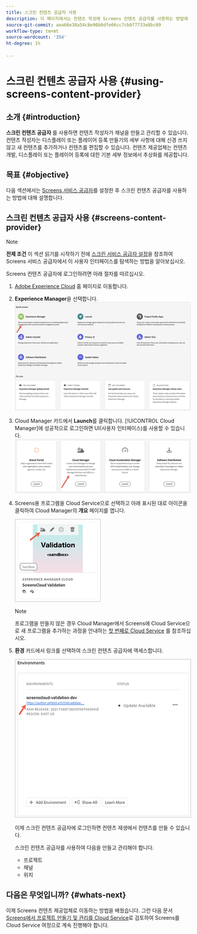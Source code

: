 ```yaml
---
title: 스크린 컨텐츠 공급자 사용
description: 이 페이지에서는 컨텐츠 작성에 Screens 컨텐츠 공급자를 사용하는 방법에 대해 설명합니다.
source-git-commit: aea66e38a54c8e96b0dfe06cc7cb8f7733e8bc09
workflow-type: tm+mt
source-wordcount: '354'
ht-degree: 1%

---
```



# 스크린 컨텐츠 공급자 사용 {#using-screens-content-provider}

## 소개 {#introduction}

**스크린 컨텐츠 공급자** 를 사용하면 컨텐츠 작성자가 채널을 만들고 관리할 수 있습니다. 컨텐츠 작성자는 디스플레이 또는 플레이어 등록 만들기의 세부 사항에 대해 신경 쓰지 않고 새 컨텐츠를 추가하거나 컨텐츠를 편집할 수 있습니다. 컨텐츠 제공업체는 컨텐츠 개발, 디스플레이 또는 플레이어 등록에 대한 기본 세부 정보에서 추상화를 제공합니다.

## 목표 {#objective}

다음 섹션에서는 [Screens 서비스 공급자](https://experienceleague.adobe.com/docs/experience-manager-cloud-service/screens-as-cloud-service/configure-screens-cloud/navigating-to-screens-services-provider.html?lang=en)를 설정한 후 스크린 컨텐츠 공급자를 사용하는 방법에 대해 설명합니다.

## 스크린 컨텐츠 공급자 사용 {#screens-content-provider}

>[!NOTE]
>**전제 조건**
>이 섹션 읽기를 시작하기 전에 [스크린 서비스 공급자 설정](https://experienceleague.adobe.com/docs/experience-manager-cloud-service/screens-as-cloud-service/configure-screens-cloud/navigating-to-screens-services-provider.html?lang=en)을 참조하여 Screens 서비스 공급자에서 이 사용자 인터페이스를 탐색하는 방법을 알아보십시오.

Screens 컨텐츠 공급자에 로그인하려면 아래 절차를 따르십시오.

1. [Adobe Experience Cloud](https://experience.adobe.com) 홈 페이지로 이동합니다.

1. **Experience Manager**을 선택합니다.
   ![](/help/onboarding/getting-access-to-aem-in-cloud/assets/landing-page1.png)

1. Cloud Manager 카드에서 **Launch**&#x200B;를 클릭합니다. [!UICONTROL Cloud Manager]에 성공적으로 로그인하면 UI(사용자 인터페이스)를 사용할 수 있습니다.
   ![](/help/onboarding/getting-access-to-aem-in-cloud/assets/landing-page2.png)

1. Screens용 프로그램을 Cloud Service으로 선택하고 아래 표시된 대로 아이콘을 클릭하여 Cloud Manager의 **개요** 페이지를 엽니다.

   ![](/help/screens-cloud/assets/configure/screens-cp-1.png)

   >[!NOTE]
   >프로그램을 만들지 않은 경우 Cloud Manager에서 Screens에 Cloud Service으로 새 프로그램을 추가하는 과정을 안내하는 [첫 번째로 Cloud Service](https://experienceleague.adobe.com/docs/experience-manager-cloud-service/screens-as-cloud-service/onboarding-screens-cloud/first-time-login-screens-cloud.html?lang=en) 를 참조하십시오.


1. **환경** 카드에서 링크를 선택하여 스크린 컨텐츠 공급자에 액세스합니다.

   ![](/help/screens-cloud/assets/configure/screens-cp-2.png)

   이제 스크린 컨텐츠 공급자에 로그인하면 컨텐츠 재생에서 컨텐츠를 만들 수 있습니다.

   스크린 컨텐츠 공급자를 사용하여 다음을 만들고 관리해야 합니다.

   * 프로젝트
   * 채널
   * 위치

## 다음은 무엇입니까? {#whats-next}

이제 Screens 컨텐츠 제공업체로 이동하는 방법을 배웠습니다. 그런 다음 문서 [Screens에서 프로젝트 만들기 및 관리를 Cloud Service](https://experienceleague.adobe.com/docs/experience-manager-cloud-service/screens-as-cloud-service/create-content/creating-projects-screens-cloud.html?lang=en)로 검토하여 Screens를 Cloud Service 여정으로 계속 진행해야 합니다.


